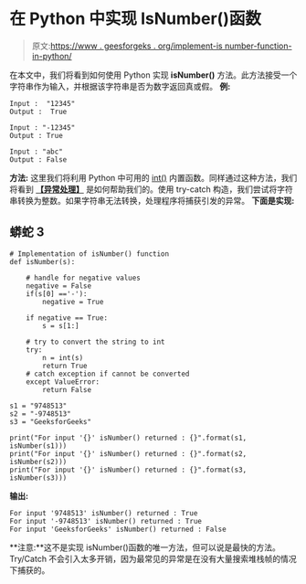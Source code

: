 # 在 Python 中实现 IsNumber()函数

> 原文:[https://www . geesforgeks . org/implement-is number-function-in-python/](https://www.geeksforgeeks.org/implement-isnumber-function-in-python/)

在本文中，我们将看到如何使用 Python 实现 **isNumber()** 方法。此方法接受一个字符串作为输入，并根据该字符串是否为数字返回真或假。
**例:**

```
Input :  "12345"
Output :  True

Input : "-12345" 
Output : True 

Input : "abc"
Output : False
```

**方法:**
这里我们将利用 Python 中可用的 [int()](https://www.geeksforgeeks.org/python-int-function/) 内置函数。同样通过这种方法，我们将看到 [**【异常处理】**](https://www.geeksforgeeks.org/python-set-5-exception-handling/) 是如何帮助我们的。使用 try-catch 构造，我们尝试将字符串转换为整数。如果字符串无法转换，处理程序将捕获引发的异常。
**下面是实现:**

## 蟒蛇 3

```
# Implementation of isNumber() function
def isNumber(s):

    # handle for negative values
    negative = False
    if(s[0] =='-'):
        negative = True

    if negative == True:
        s = s[1:]

    # try to convert the string to int
    try:
        n = int(s)
        return True
    # catch exception if cannot be converted
    except ValueError:
        return False

s1 = "9748513"
s2 = "-9748513"
s3 = "GeeksforGeeks"

print("For input '{}' isNumber() returned : {}".format(s1, isNumber(s1)))
print("For input '{}' isNumber() returned : {}".format(s2, isNumber(s2)))
print("For input '{}' isNumber() returned : {}".format(s3, isNumber(s3)))
```

**输出:**

```
For input '9748513' isNumber() returned : True
For input '-9748513' isNumber() returned : True
For input 'GeeksforGeeks' isNumber() returned : False
```

**注意:**这不是实现 isNumber()函数的唯一方法，但可以说是最快的方法。Try/Catch 不会引入太多开销，因为最常见的异常是在没有大量搜索堆栈帧的情况下捕获的。